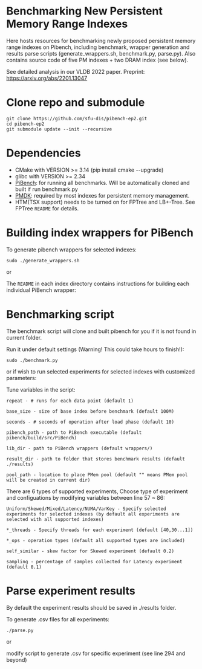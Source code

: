 # Benchmarking New Persistent Memory Range Indexes

Here hosts resources for benchmarking newly proposed persistent memory range indexes on Pibench, including benchmark, wrapper generation and results parse scripts (generate_wrappers.sh, benchmark.py, parse.py). Also contains source code of five PM indexes + two DRAM index (see below).

See detailed analysis in our VLDB 2022 paper. Preprint: https://arxiv.org/abs/2201.13047

# Clone repo and submodule
```
git clone https://github.com/sfu-dis/pibench-ep2.git
cd pibench-ep2
git submodule update --init --recursive
```

# Dependencies
* CMake with VERSION >= 3.14 (pip install cmake --upgrade)
* glibc with VERSION >= 2.34
* [PiBench](https://github.com/sfu-dis/pibench.git): for running all benchmarks. Will be automatically cloned and built if run benchmark.py
* [PMDK](https://pmem.io/pmdk/): required by most indexes for persistent memory management.
* HTM(TSX support) needs to be turned on for FPTree and LB+-Tree. See FPTree `README` for details.


# Building index wrappers for PiBench
To generate pibench wrappers for selected indexes:
```
sudo ./generate_wrappers.sh 
```

or

The `README` in each index directory contains instructions for building each individual PiBench wrapper:


# Benchmarking script
The benchmark script will clone and built pibench for you if it is not found in current folder.

Run it under default settings (Warning! This could take hours to finish!):
```
sudo ./benchmark.py
```

or if wish to run selected experiments for selected indexes with customized parameters:

Tune variables in the script:
```
repeat - # runs for each data point (default 1)

base_size - size of base index before benchmark (default 100M)

seconds - # seconds of operation after load phase (default 10) 

pibench_path - path to PiBench executable (default pibench/build/src/PiBench)

lib_dir - path to PiBench wrappers (default wrappers/)

result_dir - path to folder that stores benchmark results (default ./results)

pool_path - location to place PMem pool (default "" means PMem pool will be created in current dir)

```

There are 6 types of supported experiments, Choose type of experiment and configuations by modifying variables between line 57 ~ 86:
```
Uniform/Skewed/Mixed/Latency/NUMA/VarKey - Specify selected experiments for selected indexes (by default all experiments are selected with all supported indexes)

*_threads - Specify threads for each experiment (default [40,30...1])

*_ops - operation types (default all supported types are included)

self_similar - skew factor for Skewed experiment (default 0.2)

sampling - percentage of samples collected for Latency experiment (default 0.1)

```


# Parse experiment results
By default the experiment results should be saved in ./results folder.

To generate .csv files for all experiments:
```
./parse.py
```

or

modify script to generate .csv for specific experiment (see line 294 and beyond)

